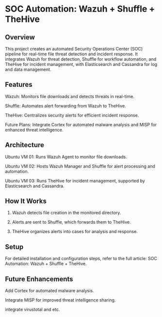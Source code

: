 # SOC Automation: Wazuh + Shuffle + TheHive

## Overview
This project creates an automated Security Operations Center (SOC) pipeline for real-time file threat detection and incident response. It integrates Wazuh for threat detection, Shuffle for workflow automation, and TheHive for incident management, with Elasticsearch and Cassandra for log and data management.

## Features
Wazuh: Monitors file downloads and detects threats in real-time.

Shuffle: Automates alert forwarding from Wazuh to TheHive.

TheHive: Centralizes security alerts for efficient incident response.

Future Plans: Integrate Cortex for automated malware analysis and MISP for enhanced threat intelligence.

## Architecture

Ubuntu VM 01: Runs Wazuh Agent to monitor file downloads.

Ubuntu VM 02: Hosts Wazuh Manager and Shuffle for alert processing and automation.

Ubuntu VM 03: Runs TheHive for incident management, supported by Elasticsearch and Cassandra.


## How It Works
1. Wazuh detects file creation in the monitored directory.
   
2. Alerts are sent to Shuffle, which forwards them to TheHive.

3. TheHive organizes alerts into cases for analysis and response.

## Setup
For detailed installation and configuration steps, refer to the full article: SOC Automation: Wazuh + Shuffle + TheHive.

## Future Enhancements
Add Cortex for automated malware analysis.

Integrate MISP for improved threat intelligence sharing.

integrate virustotal and etc.
